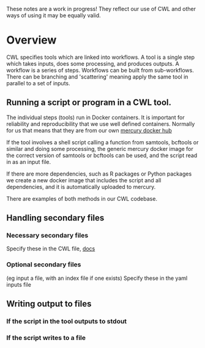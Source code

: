 These notes are a work in progress! They reflect our use of CWL and other ways of using it may be equally valid.

# Overview
CWL specifies tools which are linked into workflows. A tool is a single step which takes inputs, does some processing, and produces outputs. A workflow is a series of steps. Workflows can be built from sub-workflows. There can be branching and 'scattering' meaning apply the same tool in parallel to a set of inputs.

## Running a script or program in a CWL tool.
The individual steps (tools) run in Docker containers. It is important for reliability and reproducibility that we use well defined containers. Normally for us that means that they are from our own [mercury docker hub](https://hub.docker.com/u/mercury/)

If the tool involves a shell script calling a function from samtools, bcftools or similar and doing some processing, the generic mercury docker image for the correct version of samtools or bcftools can be used, and the script read in as an input file. 

If there are more dependencies, such as R packages or Python packages we create a new docker image that includes the script and all dependencies, and it is automatically uploaded to mercury.

There are examples of both methods in our CWL codebase.

## Handling secondary files 
### Necessary secondary files
Specify these in the CWL file, [docs](http://www.commonwl.org/v1.0/CommandLineTool.html#File)

### Optional secondary files 
(eg input a file, with an index file if one exists)
Specify these in the yaml inputs file

## Writing output to files
### If the script in the tool outputs to stdout
### If the script writes to a file
